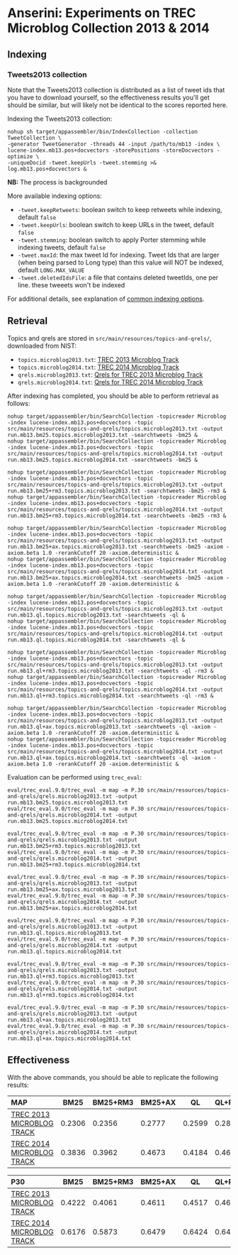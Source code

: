 # Anserini: Experiments on TREC Microblog Collection 2013 &amp; 2014

## Indexing

### Tweets2013 collection

Note that the Tweets2013 collection is distributed as a list of tweet ids that you have to download yourself, so the
effectiveness results you'll get should be similar, but will likely not be identical to the scores reported here.

Indexing the Tweets2013 collection:

```
nohup sh target/appassembler/bin/IndexCollection -collection TweetCollection \
-generator TweetGenerator -threads 44 -input /path/to/mb13 -index \
lucene-index.mb13.pos+docvectors -storePositions -storeDocvectors -optimize \
-uniqueDocid -tweet.keepUrls -tweet.stemming >& log.mb13.pos+docvectors &
```
__NB:__ The process is backgrounded

More available indexing options:
* `-tweet.keepRetweets`: boolean switch to keep retweets while indexing, default `false`
* `-tweet.keepUrls`: boolean switch to keep URLs in the tweet, default `false`
* `-tweet.stemming`: boolean switch to apply Porter stemming while indexing tweets, default `false`
* `-tweet.maxId`: the max tweet Id for indexing. Tweet Ids that are larger (when being parsed to Long type) than this value will NOT be indexed, default `LONG.MAX_VALUE`
* `-tweet.deletedIdsFile`: a file that contains deleted tweetIds, one per line. these tweeets won't be indexed

For additional details, see explanation of [common indexing options](common-indexing-options.md).

## Retrieval

Topics and qrels are stored in `src/main/resources/topics-and-qrels/`, downloaded from NIST:

+ `topics.microblog2013.txt`: [TREC 2013 Microblog Track](https://trec.nist.gov/data/microblog/2013/topics.MB111-170.txt)
+ `topics.microblog2014.txt`: [TREC 2014 Microblog Track](https://trec.nist.gov/data/microblog/2014/topics.MB171-225.txt)
+ `qrels.microblog2013.txt`: [Qrels for TREC 2013 Microblog Track](https://trec.nist.gov/data/microblog/2013/qrels.txt)
+ `qrels.microblog2014.txt`: [Qrels for TREC 2014 Microblog Track](https://trec.nist.gov/data/microblog/2014/qrels2014.txt)

After indexing has completed, you should be able to perform retrieval as follows:

```
nohup target/appassembler/bin/SearchCollection -topicreader Microblog -index lucene-index.mb13.pos+docvectors -topic src/main/resources/topics-and-qrels/topics.microblog2013.txt -output run.mb13.bm25.topics.microblog2013.txt -searchtweets -bm25 &
nohup target/appassembler/bin/SearchCollection -topicreader Microblog -index lucene-index.mb13.pos+docvectors -topic src/main/resources/topics-and-qrels/topics.microblog2014.txt -output run.mb13.bm25.topics.microblog2014.txt -searchtweets -bm25 &

nohup target/appassembler/bin/SearchCollection -topicreader Microblog -index lucene-index.mb13.pos+docvectors -topic src/main/resources/topics-and-qrels/topics.microblog2013.txt -output run.mb13.bm25+rm3.topics.microblog2013.txt -searchtweets -bm25 -rm3 &
nohup target/appassembler/bin/SearchCollection -topicreader Microblog -index lucene-index.mb13.pos+docvectors -topic src/main/resources/topics-and-qrels/topics.microblog2014.txt -output run.mb13.bm25+rm3.topics.microblog2014.txt -searchtweets -bm25 -rm3 &

nohup target/appassembler/bin/SearchCollection -topicreader Microblog -index lucene-index.mb13.pos+docvectors -topic src/main/resources/topics-and-qrels/topics.microblog2013.txt -output run.mb13.bm25+ax.topics.microblog2013.txt -searchtweets -bm25 -axiom -axiom.beta 1.0 -rerankCutoff 20 -axiom.deterministic &
nohup target/appassembler/bin/SearchCollection -topicreader Microblog -index lucene-index.mb13.pos+docvectors -topic src/main/resources/topics-and-qrels/topics.microblog2014.txt -output run.mb13.bm25+ax.topics.microblog2014.txt -searchtweets -bm25 -axiom -axiom.beta 1.0 -rerankCutoff 20 -axiom.deterministic &

nohup target/appassembler/bin/SearchCollection -topicreader Microblog -index lucene-index.mb13.pos+docvectors -topic src/main/resources/topics-and-qrels/topics.microblog2013.txt -output run.mb13.ql.topics.microblog2013.txt -searchtweets -ql &
nohup target/appassembler/bin/SearchCollection -topicreader Microblog -index lucene-index.mb13.pos+docvectors -topic src/main/resources/topics-and-qrels/topics.microblog2014.txt -output run.mb13.ql.topics.microblog2014.txt -searchtweets -ql &

nohup target/appassembler/bin/SearchCollection -topicreader Microblog -index lucene-index.mb13.pos+docvectors -topic src/main/resources/topics-and-qrels/topics.microblog2013.txt -output run.mb13.ql+rm3.topics.microblog2013.txt -searchtweets -ql -rm3 &
nohup target/appassembler/bin/SearchCollection -topicreader Microblog -index lucene-index.mb13.pos+docvectors -topic src/main/resources/topics-and-qrels/topics.microblog2014.txt -output run.mb13.ql+rm3.topics.microblog2014.txt -searchtweets -ql -rm3 &

nohup target/appassembler/bin/SearchCollection -topicreader Microblog -index lucene-index.mb13.pos+docvectors -topic src/main/resources/topics-and-qrels/topics.microblog2013.txt -output run.mb13.ql+ax.topics.microblog2013.txt -searchtweets -ql -axiom -axiom.beta 1.0 -rerankCutoff 20 -axiom.deterministic &
nohup target/appassembler/bin/SearchCollection -topicreader Microblog -index lucene-index.mb13.pos+docvectors -topic src/main/resources/topics-and-qrels/topics.microblog2014.txt -output run.mb13.ql+ax.topics.microblog2014.txt -searchtweets -ql -axiom -axiom.beta 1.0 -rerankCutoff 20 -axiom.deterministic &

```

Evaluation can be performed using `trec_eval`:

```
eval/trec_eval.9.0/trec_eval -m map -m P.30 src/main/resources/topics-and-qrels/qrels.microblog2013.txt -output run.mb13.bm25.topics.microblog2013.txt
eval/trec_eval.9.0/trec_eval -m map -m P.30 src/main/resources/topics-and-qrels/qrels.microblog2014.txt -output run.mb13.bm25.topics.microblog2014.txt

eval/trec_eval.9.0/trec_eval -m map -m P.30 src/main/resources/topics-and-qrels/qrels.microblog2013.txt -output run.mb13.bm25+rm3.topics.microblog2013.txt
eval/trec_eval.9.0/trec_eval -m map -m P.30 src/main/resources/topics-and-qrels/qrels.microblog2014.txt -output run.mb13.bm25+rm3.topics.microblog2014.txt

eval/trec_eval.9.0/trec_eval -m map -m P.30 src/main/resources/topics-and-qrels/qrels.microblog2013.txt -output run.mb13.bm25+ax.topics.microblog2013.txt
eval/trec_eval.9.0/trec_eval -m map -m P.30 src/main/resources/topics-and-qrels/qrels.microblog2014.txt -output run.mb13.bm25+ax.topics.microblog2014.txt

eval/trec_eval.9.0/trec_eval -m map -m P.30 src/main/resources/topics-and-qrels/qrels.microblog2013.txt -output run.mb13.ql.topics.microblog2013.txt
eval/trec_eval.9.0/trec_eval -m map -m P.30 src/main/resources/topics-and-qrels/qrels.microblog2014.txt -output run.mb13.ql.topics.microblog2014.txt

eval/trec_eval.9.0/trec_eval -m map -m P.30 src/main/resources/topics-and-qrels/qrels.microblog2013.txt -output run.mb13.ql+rm3.topics.microblog2013.txt
eval/trec_eval.9.0/trec_eval -m map -m P.30 src/main/resources/topics-and-qrels/qrels.microblog2014.txt -output run.mb13.ql+rm3.topics.microblog2014.txt

eval/trec_eval.9.0/trec_eval -m map -m P.30 src/main/resources/topics-and-qrels/qrels.microblog2013.txt -output run.mb13.ql+ax.topics.microblog2013.txt
eval/trec_eval.9.0/trec_eval -m map -m P.30 src/main/resources/topics-and-qrels/qrels.microblog2014.txt -output run.mb13.ql+ax.topics.microblog2014.txt

```

## Effectiveness

With the above commands, you should be able to replicate the following results:

MAP                                     | BM25      | BM25+RM3  | BM25+AX   | QL        | QL+RM3    | QL+AX     |
:---------------------------------------|-----------|-----------|-----------|-----------|-----------|-----------|
[TREC 2013 MICROBLOG TRACK](HTTP://TREC.NIST.GOV/DATA/MICROBLOG2013.HTML)| 0.2306    | 0.2356    | 0.2777    | 0.2599    | 0.2804    | 0.3167    |
[TREC 2014 MICROBLOG TRACK](HTTP://TREC.NIST.GOV/DATA/MICROBLOG2014.HTML)| 0.3836    | 0.3962    | 0.4673    | 0.4184    | 0.4660    | 0.4943    |


P30                                     | BM25      | BM25+RM3  | BM25+AX   | QL        | QL+RM3    | QL+AX     |
:---------------------------------------|-----------|-----------|-----------|-----------|-----------|-----------|
[TREC 2013 MICROBLOG TRACK](HTTP://TREC.NIST.GOV/DATA/MICROBLOG2013.HTML)| 0.4222    | 0.4061    | 0.4611    | 0.4517    | 0.4606    | 0.5117    |
[TREC 2014 MICROBLOG TRACK](HTTP://TREC.NIST.GOV/DATA/MICROBLOG2014.HTML)| 0.6176    | 0.5873    | 0.6479    | 0.6424    | 0.6442    | 0.6770    |


